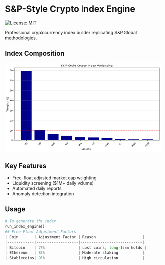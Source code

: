 # S&P-Style Crypto Index Engine

[![License: MIT](https://img.shields.io/badge/License-MIT-yellow.svg)](LICENSE)

Professional cryptocurrency index builder replicating S&P Global methodologies.

## Index Composition
![Index Composition](https://raw.githubusercontent.com/ArpitPandey9/SP-Crypto-Index-Engine/main/snp_crypto_index.png)

## Key Features
- Free-float adjusted market cap weighting
- Liquidity screening ($1M+ daily volume)
- Automated daily reports
- Anomaly detection integration

## Usage
```python
# To generate the index
run_index_engine()
## Free-Float Adjustment Factors  
| Coin       | Adjustment Factor | Reason                     |  
|------------|-------------------|----------------------------|  
| Bitcoin    | 78%               | Lost coins, long-term holds |  
| Ethereum   | 85%               | Moderate staking           |  
| Stablecoins| 95%               | High circulation           |  
